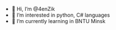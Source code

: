 - 👋 Hi, I’m @4enZik
- 👀 I’m interested in python, C# languages
- 🌱 I’m currently learning in BNTU Minsk

<!---
4enZik/4enZik is a ✨ special ✨ repository because its `README.md` (this file) appears on your GitHub profile.
You can click the Preview link to take a look at your changes.
--->
